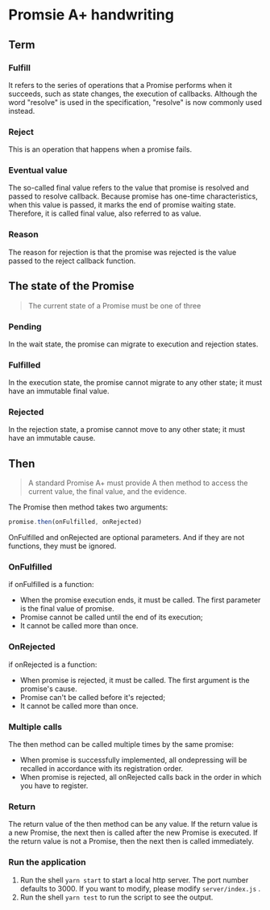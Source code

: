 # Promsie A+ handwriting

## Term

### Fulfill

It refers to the series of operations that a Promise performs when it succeeds, such as state changes, the execution of callbacks. Although the word "resolve" is used in the specification, "resolve" is now commonly used instead.

### Reject

This is an operation that happens when a promise fails.

### Eventual value

The so-called final value refers to the value that promise is resolved and passed to resolve callback. Because promise has one-time characteristics, when this value is passed, it marks the end of promise waiting state. Therefore, it is called final value, also referred to as value. 

### Reason

The reason for rejection is that the promise was rejected is the value passed to the reject callback function.

## The state of the Promise

>   The current state of a Promise must be one of three

### Pending

In the wait state, the promise can migrate to execution and rejection states.

### Fulfilled

In the execution state, the promise cannot migrate to any other state; it must have an immutable final value.

### Rejected

In the rejection state, a promise cannot move to any other state; it must have an immutable cause.

## Then

>   A standard Promise A+ must provide A then method to access the current value, the final value, and the evidence.

The Promise then method takes two arguments:

```js
promise.then(onFulfilled, onRejected)
```

OnFulfilled and onRejected are optional parameters. And if they are not functions, they must be ignored.

### OnFulfilled

if onFulfilled is a function:

*   When the promise execution ends, it must be called. The first parameter is the final value of promise.
*   Promise cannot be called until the end of its execution;
*   It cannot be called more than once.

### OnRejected

if onRejected is a function:

*   When promise is rejected, it must be called. The first argument is the promise's cause.
*   Promise can't be called before it's rejected;
*   It cannot be called more than once.

### Multiple calls

The then method can be called multiple times by the same promise:

*   When promise is successfully implemented, all ondepressing will be recalled in accordance with its registration order.
*   When promise is rejected, all onRejected calls back in the order in which you have to register.

### Return

The return value of the then method can be any value. If the return value is a new Promise, the next then is called after the new Promise is executed. If the return value is not a Promise, then the next then is called immediately.

### Run the application

1.  Run the shell `yarn start` to start a local http server. The port number defaults to 3000. If you want to modify, please modify `server/index.js` .
2.  Run the shell `yarn test` to run the script to see the output.


